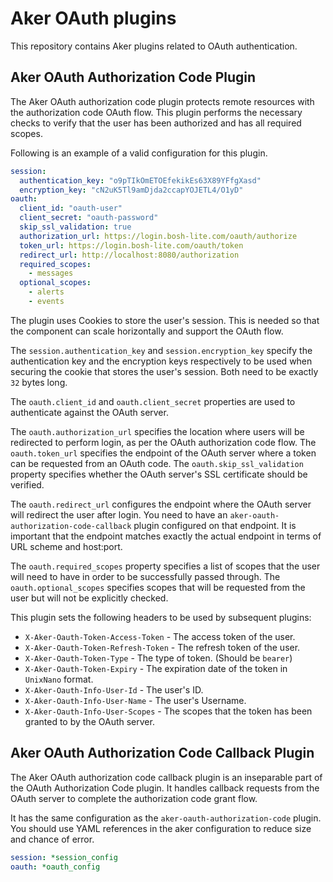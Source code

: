 # Aker OAuth plugins

This repository contains Aker plugins related to OAuth authentication.


## Aker OAuth Authorization Code Plugin

The Aker OAuth authorization code plugin protects remote resources with the authorization code OAuth flow. This plugin performs the necessary checks to verify that the user has been authorized and has all required scopes.

Following is an example of a valid configuration for this plugin.

```yaml
session:
  authentication_key: "o9pTIkOmETOEfekikEs63X89YFfgXasd"
  encryption_key: "cN2uK5Tl9amDjda2ccapYOJETL4/O1yD"
oauth:
  client_id: "oauth-user"
  client_secret: "oauth-password"
  skip_ssl_validation: true
  authorization_url: https://login.bosh-lite.com/oauth/authorize
  token_url: https://login.bosh-lite.com/oauth/token
  redirect_url: http://localhost:8080/authorization
  required_scopes:
    - messages
  optional_scopes:
    - alerts
    - events
```

The plugin uses Cookies to store the user's session. This is needed so that the component can scale horizontally and support the OAuth flow.

The `session.authentication_key` and `session.encryption_key` specify the authentication key and the encryption keys respectively to be used when securing the cookie that stores the user's session. Both need to be exactly `32` bytes long.

The `oauth.client_id` and `oauth.client_secret` properties are used to authenticate against the OAuth server.

The `oauth.authorization_url` specifies the location where users will be redirected to perform login, as per the OAuth authorization code flow. The `oauth.token_url` specifies the endpoint of the OAuth server where a token can be requested from an OAuth code. The `oauth.skip_ssl_validation` property specifies whether the OAuth server's SSL certificate should be verified.

The `oauth.redirect_url` configures the endpoint where the OAuth server will redirect the user after login. You need to have an `aker-oauth-authorization-code-callback` plugin configured on that endpoint. It is important that the endpoint matches exactly the actual endpoint in terms of URL scheme and host:port.

The `oauth.required_scopes` property specifies a list of scopes that the user will need to have in order to be successfully passed through. The `oauth.optional_scopes` specifies scopes that will be requested from the user but will not be explicitly checked.

This plugin sets the following headers to be used by subsequent plugins:

* `X-Aker-Oauth-Token-Access-Token` - The access token of the user.
* `X-Aker-Oauth-Token-Refresh-Token` - The refresh token of the user.
* `X-Aker-Oauth-Token-Type` - The type of token. (Should be `bearer`)
* `X-Aker-Oauth-Token-Expiry` - The expiration date of the token in `UnixNano` format.
* `X-Aker-Oauth-Info-User-Id` - The user's ID.
* `X-Aker-Oauth-Info-User-Name` - The user's Username.
* `X-Aker-Oauth-Info-User-Scopes` - The scopes that the token has been granted to by the OAuth server.


## Aker OAuth Authorization Code Callback Plugin

The Aker OAuth authorization code callback plugin is an inseparable part of the OAuth Authorization Code plugin. It handles callback requests from the OAuth server to complete the authorization code grant flow.

It has the same configuration as the `aker-oauth-authorization-code` plugin. You should use YAML references in the aker configuration to reduce size and chance of error.

```yaml
session: *session_config
oauth: *oauth_config
```
